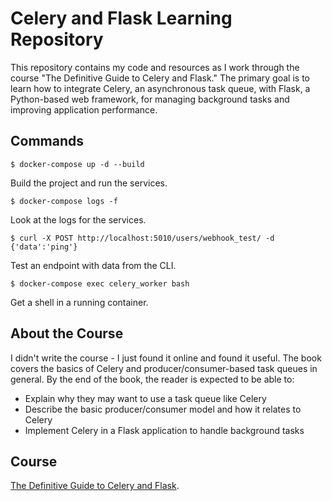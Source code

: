 # Celery and Flask Learning Repository

This repository contains my code and resources as I work through the course "The Definitive Guide to Celery and Flask." The primary goal is to learn how to integrate Celery, an asynchronous task queue, with Flask, a Python-based web framework, for managing background tasks and improving application performance.

## Commands

`$ docker-compose up -d --build`

Build the project and run the services.

`$ docker-compose logs -f`

Look at the logs for the services.

`$ curl -X POST http://localhost:5010/users/webhook_test/ -d {'data':'ping'}`

Test an endpoint with data from the CLI.

`$ docker-compose exec celery_worker bash`

Get a shell in a running container.

## About the Course

I didn't write the course - I just found it online and found it useful. The book covers the basics of Celery and producer/consumer-based task queues in general. By the end of the book, the reader is expected to be able to:

- Explain why they may want to use a task queue like Celery
- Describe the basic producer/consumer model and how it relates to Celery
- Implement Celery in a Flask application to handle background tasks

## Course

[The Definitive Guide to Celery and Flask](https://testdriven.io/courses/flask-celery/intro/).
